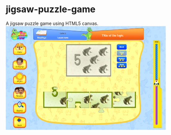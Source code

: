 # jigsaw-puzzle-game
A jigsaw puzzle game using HTML5 canvas.
![ScreenShot](https://github.com/OrniNoor/jigsaw-puzzle-game/blob/master/jigsaw.PNG)

